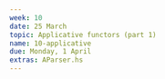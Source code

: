 ```yaml
---
week: 10
date: 25 March
topic: Applicative functors (part 1)
name: 10-applicative
due: Monday, 1 April
extras: AParser.hs
---
```

